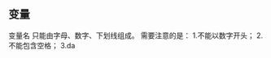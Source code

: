 变量
--

变量名 只能由字母、数字、下划线组成。
需要注意的是：
1.不能以数字开头；
2.不能包含空格；
3.da
<!--stackedit_data:
eyJoaXN0b3J5IjpbLTEzNDc5NjE4OF19
-->